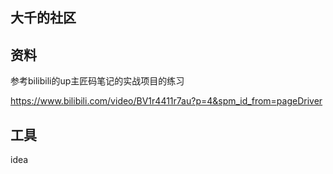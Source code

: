 ## 大千的社区

## 资料
参考bilibili的up主匠码笔记的实战项目的练习

https://www.bilibili.com/video/BV1r4411r7au?p=4&spm_id_from=pageDriver
## 工具
idea

